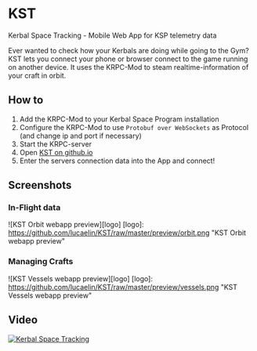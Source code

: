 # KST
Kerbal Space Tracking - Mobile Web App for KSP telemetry data

Ever wanted to check how your Kerbals are doing while going to the Gym?
KST lets you connect your phone or browser connect to the game running on another device.
It uses the KRPC-Mod to steam realtime-information of your craft in orbit.

## How to
1) Add the KRPC-Mod to your Kerbal Space Program installation
2) Configure the KRPC-Mod to use `Protobuf over WebSockets` as Protocol (and change ip and port if necessary)
3) Start the KRPC-server
4) Open [KST on github.io](https://lucaelin.github.io/KST)
5) Enter the servers connection data into the App and connect!

## Screenshots
### In-Flight data
![KST Orbit webapp preview][logo]
[logo]: https://github.com/lucaelin/KST/raw/master/preview/orbit.png "KST Orbit webapp preview"

### Managing Crafts
![KST Vessels webapp preview][logo]
[logo]: https://github.com/lucaelin/KST/raw/master/preview/vessels.png "KST Vessels webapp preview"

## Video
[![Kerbal Space Tracking](http://img.youtube.com/vi/fOfCDa4lcqY/0.jpg)](http://www.youtube.com/watch?v=fOfCDa4lcqY "Kerbal Space Tracking")
